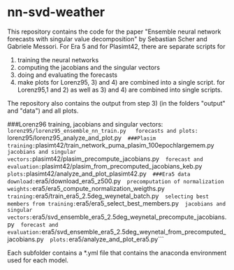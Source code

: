 # nn-svd-weather
This repository contains the code for the paper "Ensemble neural network forecasts with singular value decomposition" by Sebastian Scher and Gabriele Messori.
For Era 5 and for Plasimt42, there are separate scripts for
1) training the neural networks
2) computing the jacobians and the singular vectors
3) doing and evaluating the forecasts
4) make plots
for Lorenz95, 3) and 4) are combined into a single script.
for Lorenz95,1 and 2) as well as 3) and 4) are combined into single scripts.

The repository also contains the output from step 3) (in the folders "output" and "data") and all plots.

###Lorenz96
training, jacobians and singular vectors: ```lorenz95/lorenz95_ensemble_nn_train.py  
forecasts and plots: ```lorenz95/lorenz95_analyze_and_plot.py```  
###Plasim
training: ```plasimt42/train_network_puma_plasim_100epochlargemem.py```  
jacobians and singular vectors: ```plasimt42/plasim_precompute_jacobians.py```  
forecast and evaluation: ```plasimt42/plasim_from_precomputed_jacobians_keb.py```  
plots: ```plasimt42/analyze_and_plot_plasimt42.py```  
###Era5
data download: ```era5/download_era5_z500.py```  
precomputation of normalization weights: ```era5/era5_compute_normalization_weigths.py```  
training: ```era5/train_era5_2.5deg_weynetal_batch.py```  
selecting best members from training: ```era5/era5_select_best_members.py```  
jacobians and singular vectors: ```era5/svd_ensemble_era5_2.5deg_weynetal_precompute_jacobians.py```  
forecast and evaluation: ```era5/svd_ensemble_era5_2.5deg_weynetal_from_precomputed_jacobians.py```  
plots: ```era5/analyze_and_plot_era5.py```  


Each subfolder contains a *.yml file that contains the anaconda environment used for each model.
